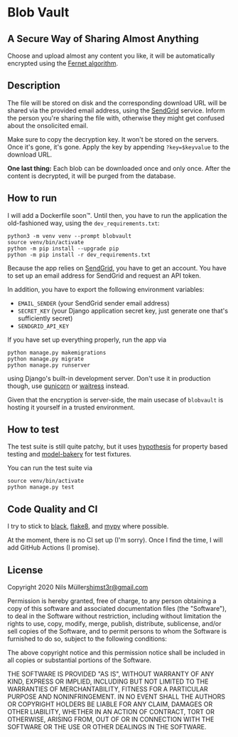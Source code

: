 # Blob Vault

## A Secure Way of Sharing Almost Anything

Choose and upload almost any content you like, it will be automatically encrypted using the [Fernet algorithm](https://github.com/fernet/spec/).

## Description

The file will be stored on disk and the corresponding download URL will be shared via the provided email address, using the [SendGrid](https://sendgrid.com) service. Inform the person you're sharing the file with, otherwise they might get confused about the onsolicited email.

Make sure to copy the decryption key. It won't be stored on the servers. Once it's gone, it's gone. Apply the key by appending `?key=$keyvalue` to the download URL.

**One last thing:** Each blob can be downloaded once and only once. After the content is decrypted, it will be purged from the database.

## How to run

I will add a Dockerfile soon™. Until then, you have to run the application the old-fashioned way, using the `dev_requirements.txt`:

```shell
python3 -m venv venv --prompt blobvault
source venv/bin/activate
python -m pip install --upgrade pip
python -m pip install -r dev_requirements.txt
```

Because the app relies on [SendGrid](http://sendgrid.com), you have to get an account. You have to set up an email address for SendGrid and request an API token.

In addition, you have to export the following environment variables:

- `EMAIL_SENDER` (your SendGrid sender email address)
- `SECRET_KEY` (your Django application secret key, just generate one that's sufficiently secret)
- `SENDGRID_API_KEY`

If you have set up everything properly, run the app via

```shell
python manage.py makemigrations
python manage.py migrate
python manage.py runserver
```

using Django's built-in development server. Don't use it in production though, use [gunicorn](https://gunicorn.org) or [waitress](https://docs.pylonsproject.org/projects/waitress/en/stable/) instead.

Given that the encryption is server-side, the main usecase of `blobvault` is hosting it yourself in a trusted environment.

## How to test

The test suite is still quite patchy, but it uses [hypothesis](https://hypothesis.readthedocs.io/en/latest/) for property based testing and [model-bakery](https://model-bakery.readthedocs.io/en/latest/) for test fixtures.

You can run the test suite via

```shell
source venv/bin/activate
python manage.py test
```

## Code Quality and CI

I try to stick to [black](https://black.readthedocs.io/en/stable/), [flake8](https://flake8.pycqa.org/en/latest/), and [mypy](https://mypy.readthedocs.io/en/stable/) where possible.

At the moment, there is no CI set up (I'm sorry). Once I find the time, I will add GitHub Actions (I promise).

## License

Copyright 2020 Nils Müller<shimst3r@gmail.com>

Permission is hereby granted, free of charge, to any person obtaining a copy of this software and associated documentation files (the "Software"), to deal in the Software without restriction, including without limitation the rights to use, copy, modify, merge, publish, distribute, sublicense, and/or sell copies of the Software, and to permit persons to whom the Software is furnished to do so, subject to the following conditions:

The above copyright notice and this permission notice shall be included in all copies or substantial portions of the Software.

THE SOFTWARE IS PROVIDED "AS IS", WITHOUT WARRANTY OF ANY KIND, EXPRESS OR IMPLIED, INCLUDING BUT NOT LIMITED TO THE WARRANTIES OF MERCHANTABILITY, FITNESS FOR A PARTICULAR PURPOSE AND NONINFRINGEMENT. IN NO EVENT SHALL THE AUTHORS OR COPYRIGHT HOLDERS BE LIABLE FOR ANY CLAIM, DAMAGES OR OTHER LIABILITY, WHETHER IN AN ACTION OF CONTRACT, TORT OR OTHERWISE, ARISING FROM, OUT OF OR IN CONNECTION WITH THE SOFTWARE OR THE USE OR OTHER DEALINGS IN THE SOFTWARE.
